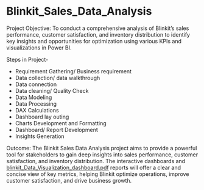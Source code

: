 # Blinkit_Sales_Data_Analysis
Project Objective: 
To conduct a comprehensive analysis of Blinkit’s sales performance, customer satisfaction, and inventory distribution to identify key insights and opportunities for optimization using various KPIs and visualizations in Power BI.

Steps in Project-
- Requirement Gathering/ Business requirement
- Data collection/ data walkthrough
- Data connection
- Data cleaning/ Quality Check
- Data Modeling
- Data Processing
- DAX Calculations
- Dashboard lay outing
- Charts Development and Formatting
- Dashboard/ Report Development
- Insights Generation

Outcome:
The Blinkit Sales Data Analysis project aims to provide a powerful tool for stakeholders to gain deep insights into sales performance, customer satisfaction, and inventory distribution. The interactive dashboards and [blinkit_Data_Visualization_dashboard.pdf](https://github.com/user-attachments/files/16941156/blinkit_Data_Visualization_dashboard.pdf)
reports will offer a clear and concise view of key metrics, helping Blinkit optimize operations, improve customer satisfaction, and drive business growth.
